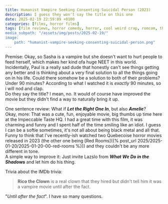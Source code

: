 ```yaml
---
title: Humanist Vampire Seeking Consenting Suicidal Person (2023)
description: I guess they won't say the title on this one
date: 2025-02-19 22:59:09 +0100
categories: [films, horror films]
tags: [film reviews, horror comedy, horror, cool weird crap, romcom, they don't say the title]
media_subpath: "/assets/img/posts/2025-02-19/"
image:
    path: "humanist-vampire-seeking-consenting-suicidal-person.png"
---
```

<span class="reviewsection">Premise:</span> Okay, so Sasha is a vampire but she doesn't want to hurt people to feed herself, which makes her kind ofa huge NEET in this world. Incidentally, Paul is a really sad dude that honestly can't see things getting any better and is thinking about a very final solution to all the things going on in his life. Could there somehow be a solution to both of their problems?<br/>
<span class="reviewsection">Under 90 minutes?</span> According to what I watched it is *exactly* 90 minutes, so i will nod and clap.<br/>
<span class="reviewsection">Do they say the title?</span> I mean, no. It would of course have improved the movie but they didn't find a way to naturally bring it up.

<span class="reviewsection">One sentence review:</span> What if ***Let the Right One In***, but also ***Amelie***?<br/>
<span class="reviewsection">Okay, more:</span> That was a cute, fun, enjoyable movie, big thumbs up time here at the Impeccable Taste HQ. I had a great time with this film, it was charming and funny and I spent half of the time smiling like an idiot. I guess I can be a softie sometimes, it's not all about being black metal and all that. Funny to think that I've recently-ish watched two Quebecoise horror movies released in 2023 (the other one being [Red Rooms]({% post_url 2025/2025-01-20/2025-01-20-00-red-rooms %})) and they couldn't be any more different in tone.<br/>
<span class="reviewsection">A simple way to improve it:</span> Just invite Lazslo from ***What We Do in the Shadows*** and let him do his thing.

<span class="reviewsection">Trivia about the IMDb trivia:</span>
> **Rico the Clown** is a real clown that they hired but didn't tell him it was a vampire movie until after the fact.

"*Until after the fact*". I have so many questions.